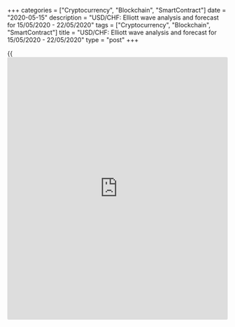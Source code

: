 +++
categories = ["Cryptocurrency", "Blockchain", "SmartContract"]
date = "2020-05-15"
description = "USD/CHF: Elliott wave analysis and forecast for 15/05/2020 - 22/05/2020"
tags = ["Cryptocurrency", "Blockchain", "SmartContract"]
title = "USD/CHF: Elliott wave analysis and forecast for 15/05/2020 - 22/05/2020"
type = "post"
+++

{{<iframe id="large-banner" src="https://www.bounty.group/#slide=11.0" width="100%" height="600" scrolling="no" style="border: 0px solid rgb(216, 221, 230); border-radius: 3px;">}}

May 15, 2020

May 15, 2020

USD/CHF: Elliott wave analysis and forecast for 15/05/2020 –
22/05/2020Alex Geuta

## [USD/CHF][1] remains likely to fall. Estimated pivot point is at a
level of 0.9804.

 **Main scenario:** Consider short positions from corrections below the
level of 0.9804 with a target of 0.9497 – 0.9167.

 **Alternative scenario:** ****breakout and consolidation above the
level of 0.9804 will allow the pair to continue rising to the levels of
1.0024 – 1.0235.

 **Analysis:** Supposedly, a descending third wave of larger degree (3)
continues developing on the [daily](https://www.fintecher.org/2020/03/03/forex-trading-daily-strategy/) time frame, with wave 3 of (3) forming
inside. On the H4 time frame, the first wave of smaller degree i of 3
formed and a correction finished developing in the form of wave ii of 3.
Apparently, the third wave iii of 3 is developing on the H1 time frame,
with wave (ii) of iii completed and wave (iii) of iii starting to form
inside. If the presumption is correct, the pair will continue to drop to
the levels of 0.9497 – 0.9167. The level of 0.9804 is critical in this
scenario. Its breakout will allow the pair to continue rising to the
levels of 1.0024 – 1.0235.

![LiteForex: USD/CHF: Elliott wave analysis and forecast for 15/05/2020
– 22/05/2020][2]

* * *

![LiteForex: USD/CHF: Elliott wave analysis and forecast for 15/05/2020
– 22/05/2020][3]

* * *

![LiteForex: USD/CHF: Elliott wave analysis and forecast for 15/05/2020
– 22/05/2020][4]

* * *

P.S. Did you like my article? Share it in social networks: it will be
the best “thank you" :)

Ask me questions and comment below. I’ll be glad to answer your
questions and give necessary explanations.

 **Useful links:**

  * I recommend trying to trade with a reliable broker [here][5]. The system allows you to trade by yourself or copy successful traders from all across the globe.
  * Use my promo-code BLOG for getting deposit bonus 50% on LiteForex platform. Just enter this code in the appropriate field while [depositing][6] your trading account.
  * Telegram channel with high-quality analytics, Forex reviews, training articles, and other useful things for traders <t.me/liteforex>

## Price chart of BTCUSD in real time mode

![USD/CHF: Elliott wave analysis and forecast for 15/05/2020 –
22/05/2020][7]

The content of this article reflects the author’s opinion and does not
necessarily reflect the official position of LiteForex. The material
published on this page is provided for informational purposes only and
should not be considered as the provision of investment advice for the
purposes of Directive 2004/39/EC.

Rate this article:

{{value}}

( {{count}} {{title}} )

   1. my.liteforex.com/trading/chart?symbol=USDCHF
   2. cdn.liteforex.com/cache/uploads/blog_post/wave-analisys/15-05-2020/USDCHFH1.png?w=30&s=60d17089dfc13236fab6504fa28062c9
   3. cdn.liteforex.com/cache/uploads/blog_post/wave-analisys/15-05-2020/USDCHFH4.png?w=30&s=9f983407d0bcbf649e76fbcc41ccbfce
   4. cdn.liteforex.com/cache/uploads/blog_post/wave-analisys/15-05-2020/USDCHFDaily.png?w=30&s=cbf8436aff6864dfccaa1e348cae001b
   5. my.liteforex.com/?category=analysts-opinions&slug=usdchf-elliott-wave-analysis-and-forecast-for-15052020---22052020&openPopup=%2Fregistration%2Fpopup&utm_source=blog&utm_medium=article&utm_campaign=bonus
   6. my.liteforex.com/deposit/?category=analysts-opinions&slug=usdchf-elliott-wave-analysis-and-forecast-for-15052020---22052020&promo_code=BLOG&utm_source=blog&utm_medium=article&utm_campaign=bonus
   7. cdn.liteforex.com/cache/uploads/blog_post/wave-analisys/Previews-elliot-waves/usdchf-elliott-wave-analysis-liteforex-blog-preview.jpeg?q=75&w=1000&s=cc70cf215fc3584e8c76bfe0083632c4